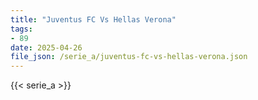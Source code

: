 ```yaml
---
title: "Juventus FC Vs Hellas Verona"
tags:
- 89
date: 2025-04-26
file_json: /serie_a/juventus-fc-vs-hellas-verona.json
---
```


{{< serie_a >}}
